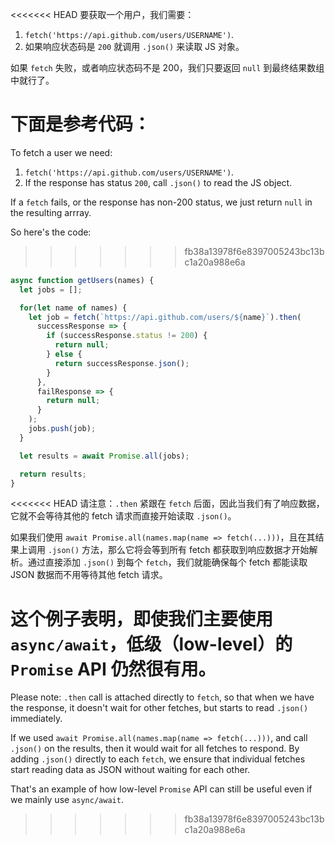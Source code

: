 
<<<<<<< HEAD
要获取一个用户，我们需要：

1. `fetch('https://api.github.com/users/USERNAME')`.
2. 如果响应状态码是 `200` 就调用 `.json()` 来读取 JS 对象。

如果 `fetch` 失败，或者响应状态码不是 200，我们只要返回 `null` 到最终结果数组中就行了。

下面是参考代码：
=======
To fetch a user we need:

1. `fetch('https://api.github.com/users/USERNAME')`.
2. If the response has status `200`, call `.json()` to read the JS object.

If a `fetch` fails, or the response has non-200 status, we just return `null` in the resulting arrray.

So here's the code:
>>>>>>> fb38a13978f6e8397005243bc13bc1a20a988e6a

```js demo
async function getUsers(names) {
  let jobs = [];

  for(let name of names) {
    let job = fetch(`https://api.github.com/users/${name}`).then(
      successResponse => {
        if (successResponse.status != 200) {
          return null;
        } else {
          return successResponse.json();
        }
      },
      failResponse => {
        return null;
      }
    );
    jobs.push(job);
  }

  let results = await Promise.all(jobs);

  return results;
}
```

<<<<<<< HEAD
请注意：`.then` 紧跟在 `fetch` 后面，因此当我们有了响应数据，它就不会等待其他的 fetch 请求而直接开始读取 `.json()`。

如果我们使用 `await Promise.all(names.map(name => fetch(...)))`，且在其结果上调用 `.json()` 方法，那么它将会等到所有 fetch 都获取到响应数据才开始解析。通过直接添加 `.json()` 到每个 `fetch`，我们就能确保每个 fetch 都能读取 JSON 数据而不用等待其他 fetch 请求。

这个例子表明，即使我们主要使用 `async/await`，低级（low-level）的 `Promise` API 仍然很有用。
=======
Please note: `.then` call is attached directly to `fetch`, so that when we have the response, it doesn't wait for other fetches, but starts to read `.json()` immediately.

If we used `await Promise.all(names.map(name => fetch(...)))`, and call `.json()` on the results, then it would wait for all fetches to respond. By adding `.json()` directly to each `fetch`, we ensure that individual fetches start reading data as JSON without waiting for each other.

That's an example of how low-level `Promise` API can still be useful even if we mainly use `async/await`.
>>>>>>> fb38a13978f6e8397005243bc13bc1a20a988e6a

